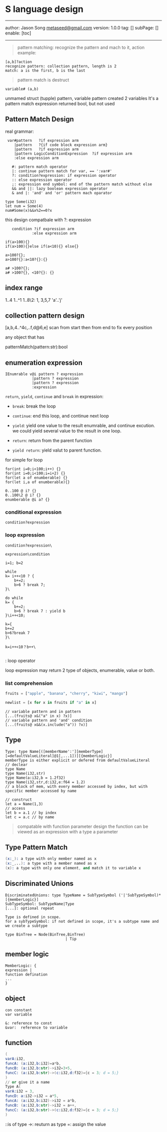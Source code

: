 # S language design
---
author: Jason Song <metaseed@gmail.com>
version: 1.0.0
tag: []
subPage: []
enable: [toc]

---
> pattern matching: recognize the pattern and mach to it, action
example:
```
[a,b]?action
recognize pattern: collection pattern, length is 2
match: a is the first, b is the last
```
> pattern match is destruct
```
variable# (a,b)
```
unmamed struct (tupple) pattern, variable pattern
created 2 variables
It's a pattern match expression returned bool, but not used

## Pattern Match Design
real grammar:
```
 var#pattern   ?if expression arm
    |pattern   ?{if code block expression arm}
    |pattern   ?if expression arm
    |pattern LogicConditionExpression  ?if expression arm
    :else expression arm
```  
  
```   
   #: pattern match operator
   |: continue pattern match for var, == ':var#'
   ?: condition?expression: if expression operator
   :: else expression operator
   ;: expression end symbol: end of the pattern match without else
   && and ||: lazy boolean expression operator
   & and |: 'and' and 'or' pattern mach oparator

```
```
type Some(i32)
let num = Some(4)
num#Some(x)&&x%2==0?x
```
   
   this design compatbale with ?: expression
   
```
   condition ?if expression arm
            :else expression arm
``` 
   ```
   if(a>100){}
   if(a>100){}else if(a<10){} else{}
   ```
 ```
 a>100?{};
 a>100?{}:a<10?{}:{}
 ```
   
   ```
a# >100?{};   
a# >100?{}, <10?{}: {}
   ```
## index range

1..4
1..^1
1..8\2: 1, 3,5,7
'a'..'j'

## collection pattern design
   [a,b,4..^4c,..f,d@6,e]
   scan from start then from end to fix every position
   
   
   any object that has
   
  patternMatch(pattern:str):bool
   
   
## enumeration expression
   ```
   IEnumrable v@i pattern ? expression
               |pattern ? expression
               |pattern ? expression
               :expression
  ```   
`return`, `yield`, `continue` and `break` in expression:
  * `break`: break the loop
  * `continue`: end this loop, and continue next loop
  * `yield`: yield one value to the result enumrable, and continue excution. we could yield several value to the result in one loop.
  
  * `return`: return from the parent function
  * `yield return`: yield valut to parent function.
  
  for simple for loop
  ```
  for(int i=0;i<100;i++) {}
  for(int i=0;i<100;i=i+2) {}
  for(let a of enumberable) {}
  for(let i,a of enumberable){}
  ```
  ```
0..100 @ i? {}
0..100\2 @ i? {}
enumberable @i a? {}
  ```
### conditional expression
```
condition?expression
```
### loop expression
```
condition?expression\

expression\condition

i=1; b=2

while
k= i++<10 ? {
    b+=2;
    b>6 ? break 7;
}\

do while
k= {
    b+=2;
    b>6 ? break 7 : yield b
}\i++<10;

k={
b+=2
b>6?break 7
}\

k=i++<10？b++\


```
\: loop operator

loop expression may return 2 type of objects, enumerable, value or both.


### list comprehension
```python
fruits = ["apple", "banana", "cherry", "kiwi", "mango"]

newlist = [x for x in fruits if "a" in x]
```

```
// variable pattern and in pattern
[...(fruits@ x&("a" in x) ?x)]
// variable pattern and 'and' condition
[...(fruits@ x&&(x.include("a")) ?x)]
```
## Type
```
Type: type Name[([memberName':'][memberType][=defaultValueLiteral]@1[,...1])][{memberLogic}] 
memberType is either explicit or defered from defaultValueLiteral
// declear
type Name
type Name(i32,str)
type Name(a:i32,b = 1.2f32)
type Name(i32,str,d:i32,e:f64 = 1.2)
// a block of mem, with every member accessed by index, but with specific member accessed by name

// construct
let a = Name(1,3)
// access
let b = a.1 // by index
let c = a.c // by name
```
> compatable with function parameter design
> the function can be viewed as an expression with a type a parameter

## Type Pattern Match
```S
(x:_): a type with only member named as x
(x:_,..): a type with a member named as x
(x): a type with only one element, and match it to variable x
```

## Discriminated Unions
```
DiscriminatedUnions: type TypeName = SubTypeSymbol ('|'SubTypeSymbol)*[{memberLogic}] 
SubTypeSymbol: SubTypeName|Type
[...]: optional repeat

Type is defined in scope.
for a sybTypeSymbol: if not defined in scope, it's a subtype name and we create a subtype
```

```
type BinTree = Node(BinTree,BinTree) 
                           | Tip
```

## member logic
```
MemberLogic: {
expression |
function defination
...
}
```

## object
```
con constant
var variable

&: reference to const
&var:  reference to variable

```

## function
```S
(
varA:i32,
funcA: (a:i32,b:i32)=a*b,
funcB: (a:i32,b:str)->i32=3+5,
funcC: (a:i32,b:str)->(c:i32,d:f32)={c = 3; d = 5;}
)
// or give it a name
Type A(
varA:i32 = 3,
funcD: a:i32->i32 = a*5,
funcA: (a:i32,b:i32)->i32 = a*b,
funcB: (a:i32,b:str)->i32 = a++,
funcC: (a:i32,b:str)->(c:i32,d:f32)={c = 3; d = 5;}
)

```
::is of type
->: reuturn as type
=: assign the value